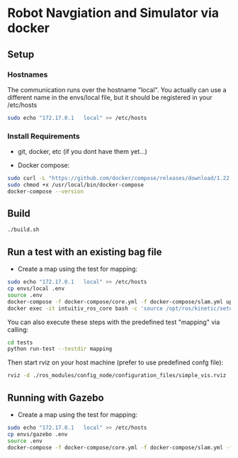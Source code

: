 # Robot Navgiation and Simulator via docker

## Setup


### Hostnames

The communication runs over the hostname "local". You actually can use a different name in the envs/local file, but it should be registered
in your /etc/hosts
```sh
sudo echo "172.17.0.1	local" >> /etc/hosts
```

### Install Requirements

* git, docker, etc (if you dont have them yet...)

* Docker compose:
```sh
sudo curl -L "https://github.com/docker/compose/releases/download/1.22.0/docker-compose-$(uname -s)-$(uname -m)" -o /usr/local/bin/docker-compose
sudo chmod +x /usr/local/bin/docker-compose
docker-compose --version
```



## Build


```sh
./build.sh
```


## Run a test with an existing bag file



* Create a map using the test for mapping:
```sh
sudo echo "172.17.0.1	local" >> /etc/hosts
cp envs/local .env 
source .env
docker-compose -f docker-compose/core.yml -f docker-compose/slam.yml up 
docker exec -it intuitiv_ros_core bash -c 'source /opt/ros/kinetic/setup.bash;rosbag play -r 1.0 --clock /bags/some_record.bag'
```

You can also execute these steps with the predefined test "mapping" via calling:

```sh
cd tests
python run-test --testdir mapping
```


Then start rviz on your host machine (prefer to use predefined confg file):
```sh
rviz -d ./ros_modules/config_node/configuration_files/simple_vis.rviz
```


## Running with Gazebo



* Create a map using the test for mapping:
```sh
sudo echo "172.17.0.1	local" >> /etc/hosts
cp envs/gazebo .env 
source .env
docker-compose -f docker-compose/core.yml -f docker-compose/slam.yml -f docker-compose/gazebo.yml up 
```